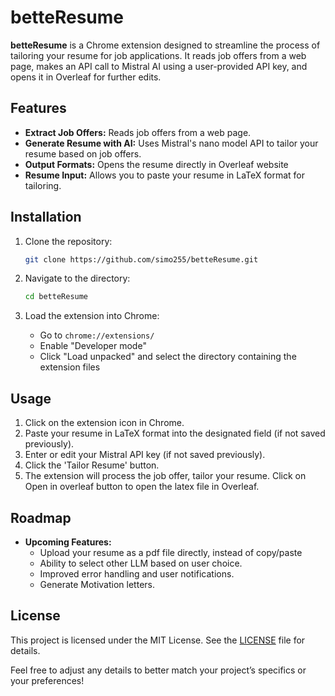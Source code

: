 
# betteResume

**betteResume** is a Chrome extension designed to streamline the process of tailoring your resume for job applications. It reads job offers from a web page, makes an API call to Mistral AI using a user-provided API key, and opens it in Overleaf for further edits.
## Features

- **Extract Job Offers:** Reads job offers from a web page.
- **Generate Resume with AI:** Uses Mistral's nano model API to tailor your resume based on job offers.
- **Output Formats:** Opens the resume directly in Overleaf website
- **Resume Input:** Allows you to paste your resume in LaTeX format for tailoring.

## Installation

1. Clone the repository:

    ```bash
    git clone https://github.com/simo255/betteResume.git
    ```

2. Navigate to the directory:

    ```bash
    cd betteResume
    ```

3. Load the extension into Chrome:
   - Go to `chrome://extensions/`
   - Enable "Developer mode"
   - Click "Load unpacked" and select the directory containing the extension files

## Usage

1. Click on the extension icon in Chrome.
2. Paste your resume in LaTeX format into the designated field (if not saved previously).
3. Enter or edit your Mistral API key (if not saved previously).
4. Click the 'Tailor Resume' button.
5. The extension will process the job offer, tailor your resume. Click on Open in overleaf button to open the latex file in Overleaf.


## Roadmap

- **Upcoming Features:**
  - Upload your resume as a pdf file directly, instead of copy/paste
  - Ability to select other LLM based on user choice.
  - Improved error handling and user notifications.
  - Generate Motivation letters.

## License

This project is licensed under the MIT License. See the [LICENSE](LICENSE) file for details.


Feel free to adjust any details to better match your project’s specifics or your preferences!
